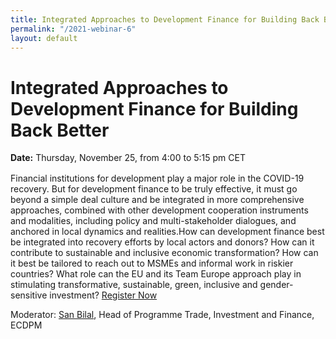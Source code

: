 ```yaml
---
title: Integrated Approaches to Development Finance for Building Back Better
permalink: "/2021-webinar-6"
layout: default
---
```


#  Integrated Approaches to Development Finance for Building Back Better  

<div>
  <span style="display: block; margin-bottom: 1rem;"><strong>Date:</strong> Thursday, November 25, from 4:00 to 5:15 pm CET</span>
</div>

Financial institutions for development play a major role in the COVID-19 recovery. But for development finance to be truly effective, it must go beyond a simple deal culture and be integrated in more comprehensive approaches, combined with other development cooperation instruments and modalities, including policy and multi-stakeholder dialogues, and anchored in local dynamics and realities.How can development finance best be integrated into recovery efforts by local actors and donors? How can it contribute to sustainable and inclusive economic transformation? How can it best be tailored to reach out to MSMEs and informal work in riskier countries? What role can the EU and its Team Europe approach play in stimulating transformative, sustainable, green, inclusive and gender-sensitive investment? [Register Now](https://docs.google.com/forms/d/e/1FAIpQLSfy_OF2WF1HhRMQ3Yyw2Q_WsPf7PS_4c9spr6mYPRvCroqTCg/viewform)

Moderator: [San Bilal](https://ecdpm.org/people/sanbilal/), Head of Programme Trade, Investment and Finance, ECDPM
